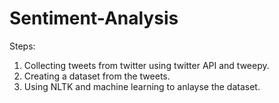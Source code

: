 # Sentiment-Analysis
Steps:
1. Collecting tweets from twitter using twitter API and tweepy.
2. Creating a dataset from the tweets.
3. Using NLTK and machine learning to anlayse the dataset.
